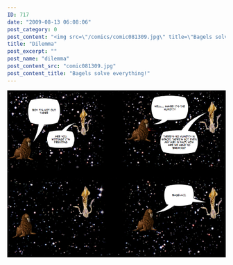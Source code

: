 ```yaml
---
ID: 717
date: "2009-08-13 06:08:06"
post_category: 0
post_content: "<img src=\"/comics/comic081309.jpg\" title=\"Bagels solve everything!\" />"
title: "Dilemma"
post_excerpt: ""
post_name: "dilemma"
post_content_src: "comic081309.jpg"
post_content_title: "Bagels solve everything!"
---
```



[![Bagels solve everything!](/comics-hi-res/comic081309.jpg)](/comics-hi-res/comic081309.jpg)
